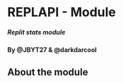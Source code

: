 # REPLAPI - Module
##### Replit stats module
#### By @JBYT27 & @darkdarcool

## About the module
####